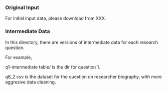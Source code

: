 ### Original Input

For initial input data, please download from XXX. 


### Intermediate Data

In this directory, there are versions of intermediate data for each research question. 

For example, 

q1-intermediate table/ is the dir for question 1. 

q6_2.csv is the dataset for the question on researcher biography, with more aggresive data cleaning. 



